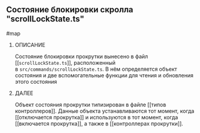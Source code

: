 
## Состояние блокировки скролла **"scrollLockState.ts"**
#map 

1. ОПИСАНИЕ

	Состояние блокировки прокрутки вынесено в файл [[`scrollLockState.ts`]], расположенный в `src/commands/scrollLockState.ts`. В нём определяется объект состояния и две вспомогательные функции для чтения и обновления этого состояния
		
2. ДАЛЕЕ 

	Объект состояния прокрутки типизирован в файле [[типов контроллеров]]. Данные объекта устанавливаются тот момент, когда [[отключается прокрутка]]  и используются в тот момент, когда [[включается прокрутка]], а также в [[контроллерах прокрутки]]. 